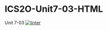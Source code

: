 # ICS2O-Unit7-03-HTML
Unit 7-03
[![linter](https://github.com/Matthew-Espayos/ICS2O-Unit7-03-HTML/workflows/linter/badge.svg)](https://github.com/marketplace/actions/super-linter)
